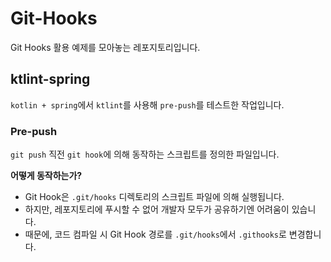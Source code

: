 # Git-Hooks
Git Hooks 활용 예제를 모아놓는 레포지토리입니다.

## ktlint-spring
`kotlin + spring`에서 `ktlint`를 사용해 `pre-push`를 테스트한 작업입니다.

### Pre-push
`git push` 직전 `git hook`에 의해 동작하는 스크립트를 정의한 파일입니다.

**어떻게 동작하는가?**
- Git Hook은 `.git/hooks` 디렉토리의 스크립트 파일에 의해 실행됩니다.
- 하지만, 레포지토리에 푸시할 수 없어 개발자 모두가 공유하기엔 어려움이 있습니다.
- 때문에, 코드 컴파일 시 Git Hook 경로를 `.git/hooks`에서 `.githooks`로 변경합니다.
